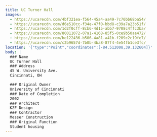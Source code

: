 ```yaml
---
title: UC Turner Hall
images:
  - https://ucarecdn.com/4bf321ea-f564-45a4-aa49-7c70bb68ba54/
  - https://ucarecdn.com/d6e510cc-f34e-47f0-bbd8-c39a7a23b51f/
  - https://ucarecdn.com/1d2f0cff-8cb6-4d15-abb7-9708c4ffc3ba/
  - https://ucarecdn.com/80011072-07a1-4168-85f5-0ce9b50aa472/
  - https://ucarecdn.com/be122436-b506-4a81-a41b-f209c2c19fe7/
  - https://ucarecdn.com/c2b9657d-7b0b-4ba8-87f4-4e54fb1ce3fc/
location: '{"type":"Point","coordinates":[-84.512008,39.132604]}'
body: |
  ### Name
  UC Turner Hall
  ### Address
  45 W. University Ave.
  Cincinnati, OH

  ### Original Owner
  University of Cincinnati
  ### Date of Completion
  2002
  ### Architect
  KZF Design
  ### Contractor
  Messer Construction
  ### Original Function
  Student housing
---
```

